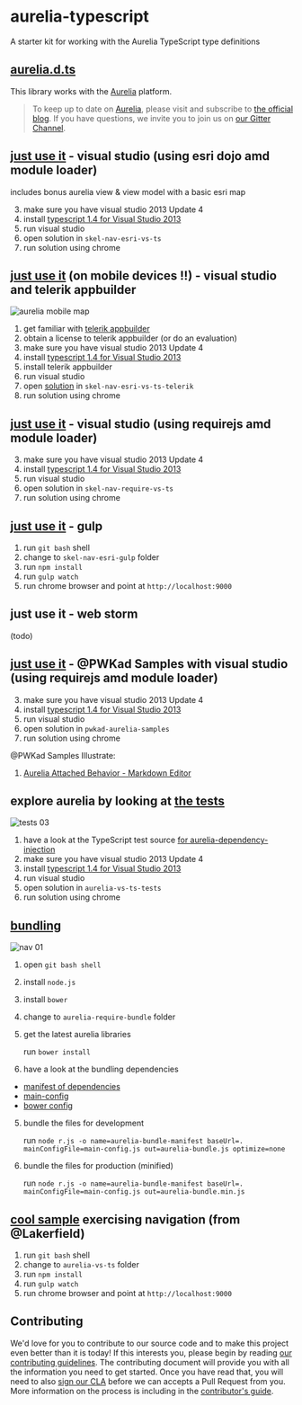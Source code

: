 # aurelia-typescript
A starter kit for working with the Aurelia TypeScript type definitions

## [aurelia.d.ts](https://github.com/cmichaelgraham/aurelia-typescript/blob/master/skel-nav-esri-vs-ts/skel-nav-esri-vs-ts/typings/aurelia/aurelia.d.ts)

This library works with the [Aurelia](http://www.aurelia.io/) platform.

> To keep up to date on [Aurelia](http://www.aurelia.io/), please visit and subscribe to [the official blog](http://blog.durandal.io/). If you have questions, we invite you to join us on [our Gitter Channel](https://gitter.im/aurelia/discuss).

## [just use it](https://github.com/cmichaelgraham/aurelia-typescript/tree/master/skel-nav-esri-vs-ts) - visual studio (using esri dojo amd module loader)

   includes bonus aurelia view & view model with a basic esri map
   
3. make sure you have visual studio 2013 Update 4
4. install [typescript 1.4 for Visual Studio 2013](https://visualstudiogallery.msdn.microsoft.com/2d42d8dc-e085-45eb-a30b-3f7d50d55304)
1. run visual studio
2. open solution in `skel-nav-esri-vs-ts`
3. run solution using chrome

## [just use it](https://github.com/cmichaelgraham/aurelia-typescript/tree/master/skel-nav-esri-vs-ts-telerik) (on mobile devices !!) - visual studio and telerik appbuilder

![aurelia mobile map](https://cloud.githubusercontent.com/assets/10272832/6097893/13ec4a94-af8b-11e4-84e0-3daf7ab9fdc7.png)

1. get familiar with [telerik appbuilder](http://www.telerik.com/appbuilder?gclid=CjwKEAiAxsymBRCegqiLzI7Q1S8SJADOgQrzc9xUVwF5CvDrJKjjjGyjeriPEDv8laO6TbxxascDaxoCnfHw_wcB)
2. obtain a license to telerik appbuilder (or do an evaluation)
3. make sure you have visual studio 2013 Update 4
4. install [typescript 1.4 for Visual Studio 2013](https://visualstudiogallery.msdn.microsoft.com/2d42d8dc-e085-45eb-a30b-3f7d50d55304)
5. install telerik appbuilder
6. run visual studio
7. open [solution](https://github.com/cmichaelgraham/aurelia-typescript/tree/master/skel-nav-esri-vs-ts-telerik) in `skel-nav-esri-vs-ts-telerik`
8. run solution using chrome

## [just use it](https://github.com/cmichaelgraham/aurelia-typescript/tree/master/skel-nav-require-vs-ts) - visual studio (using requirejs amd module loader)

3. make sure you have visual studio 2013 Update 4
4. install [typescript 1.4 for Visual Studio 2013](https://visualstudiogallery.msdn.microsoft.com/2d42d8dc-e085-45eb-a30b-3f7d50d55304)
1. run visual studio
2. open solution in `skel-nav-require-vs-ts`
3. run solution using chrome

## [just use it](https://github.com/cmichaelgraham/aurelia-typescript/tree/master/skel-nav-esri-gulp) - gulp

1. run `git bash` shell
2. change to `skel-nav-esri-gulp` folder
3. run `npm install`
4. run `gulp watch`
5. run chrome browser and point at `http://localhost:9000`

## just use it - web storm

   (todo)
   
## [just use it](https://github.com/cmichaelgraham/aurelia-typescript/tree/master/pwkad-aurelia-samples) - @PWKad Samples with visual studio (using requirejs amd module loader)

3. make sure you have visual studio 2013 Update 4
4. install [typescript 1.4 for Visual Studio 2013](https://visualstudiogallery.msdn.microsoft.com/2d42d8dc-e085-45eb-a30b-3f7d50d55304)
1. run visual studio
2. open solution in `pwkad-aurelia-samples`
3. run solution using chrome

@PWKad Samples Illustrate:

1. [Aurelia Attached Behavior - Markdown Editor](https://github.com/cmichaelgraham/aurelia-typescript/tree/master/pwkad-aurelia-samples#markdown-editor--attached-behavior)
   
## explore aurelia by looking at [the tests](https://github.com/cmichaelgraham/aurelia-typescript/tree/master/aurelia-vs-ts-tests)

![tests 03](https://cloud.githubusercontent.com/assets/10272832/6097899/4042e1fc-af8b-11e4-8559-f93fa2bbea93.png)

1. have a look at the TypeScript test source [for aurelia-dependency-injection](https://github.com/cmichaelgraham/aurelia-typescript/blob/master/aurelia-vs-ts-tests/aurelia-vs-ts-tests/tests/dependency-injection-tests.ts)
3. make sure you have visual studio 2013 Update 4
4. install [typescript 1.4 for Visual Studio 2013](https://visualstudiogallery.msdn.microsoft.com/2d42d8dc-e085-45eb-a30b-3f7d50d55304)
1. run visual studio
2. open solution in `aurelia-vs-ts-tests`
3. run solution using chrome
   
## [bundling](https://github.com/cmichaelgraham/aurelia-typescript/tree/master/aurelia-require-bundle)

![nav 01](https://cloud.githubusercontent.com/assets/10272832/6092927/9595bd04-aeb0-11e4-9773-ea07da1e04af.png)

1. open `git bash shell`
2. install `node.js`
2. install `bower`
3. change to `aurelia-require-bundle` folder
3. get the latest aurelia libraries

   run `bower install`

4. have a look at the bundling dependencies

  * [manifest of dependencies](https://github.com/cmichaelgraham/aurelia-typescript/blob/master/aurelia-require-bundle/aurelia-bundle-manifest.js)
  * [main-config](https://github.com/cmichaelgraham/aurelia-typescript/blob/master/aurelia-require-bundle/main-config.js)
  * [bower config](https://github.com/cmichaelgraham/aurelia-typescript/blob/master/aurelia-require-bundle/bower.json)

5. bundle the files for development

   run `node r.js -o name=aurelia-bundle-manifest baseUrl=. mainConfigFile=main-config.js out=aurelia-bundle.js optimize=none`

6. bundle the files for production (minified)

   run `node r.js -o name=aurelia-bundle-manifest baseUrl=. mainConfigFile=main-config.js out=aurelia-bundle.min.js`

## [cool sample](https://github.com/cmichaelgraham/aurelia-typescript/tree/master/aurelia-vs-ts) exercising navigation (from @Lakerfield)

1. run `git bash` shell
2. change to `aurelia-vs-ts` folder
3. run `npm install`
4. run `gulp watch`
5. run chrome browser and point at `http://localhost:9000`

## Contributing

We'd love for you to contribute to our source code and to make this project even better than it is today! If this interests you, please begin by reading [our contributing guidelines](https://github.com/DurandalProject/about/blob/master/CONTRIBUTING.md). The contributing document will provide you with all the information you need to get started. Once you have read that, you will need to also [sign our CLA](http://goo.gl/forms/dI8QDDSyKR) before we can accepts a Pull Request from you. More information on the process is including in the [contributor's guide](https://github.com/DurandalProject/about/blob/master/CONTRIBUTING.md).
